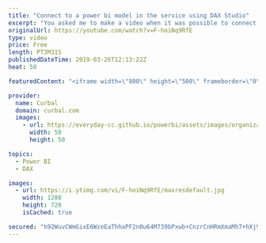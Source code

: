 ```yaml
---
title: "Connect to a power bi model in the service using DAX Studio"
excerpt: "You asked me to make a video when it was possible to connect power bi service to DAX Studio, so here it is :)  Two big \"but\"... 1. It works only with Power BI Premium 2. Read-only for now.  And here is the URL to connect: powerbi://api.powerbi.com/v1.0/myorg/workspacename  How about you let us know how"
originalUrl: https://youtube.com/watch?v=F-hoiNq9RfE
type: video
price: Free
length: PT3M31S
publishedDateTime: 2019-03-26T12:13:22Z
heat: 50

featuredContent: "<iframe width=\"800\" height=\"500\" frameborder=\"0\" src=\"https://www.youtube.com/embed/F-hoiNq9RfE\" allow=\"accelerometer; autoplay; encrypted-media; gyroscope; picture-in-picture\" allowfullscreen></iframe>"

provider:
  name: Curbal
  domain: curbal.com
  images:
    - url: https://everyday-cc.github.io/powerbi/assets/images/organizations/curbal.com-50x50.jpg
      width: 50
      height: 50

topics:
  - Power BI
  - DAX

images:
  - url: https://i.ytimg.com/vi/F-hoiNq9RfE/maxresdefault.jpg
    width: 1280
    height: 720
    isCached: true

secured: "h92WuvCWmGixE6WzeEaThhaPF2n0u64M739bPxwb+CnzrCnHRmXmaMh7+hXj9PHYXpFT1f+r18H0wA7vBIrDzaCy+Y140Q0cruIXPIp5SZckHBqWS15neewc34zIvDkClm2sM5ouO4g3s7SmKaGgPC/WaNfBKwB1HMkb7XkUZNxc6Gc0YbZSFgCsZZY+233rCHpci2V3UOKeMzsxlFCWSsizt2nKtnqlEnuu08BFXEyg9++Zm/8F2GCA8zSAHhdK49e4b8QRJJth13FwAQUKHL+nq/Rmw2uKVxli5mp3uVlXM2ZuoofiwTtVXS1vYKMBhAIOfctlOJkd+KTXj7LJUOugAa+xx3S+4fz4Z7KMtM+FJ5fR+NSb5VUtcHwEIoKOlY17uneFQcr0JyEtb1wlMV36JEgTYwv2lilTshbFGUs=;2blyDdcPChYv7z3757oyjQ=="
---
```


